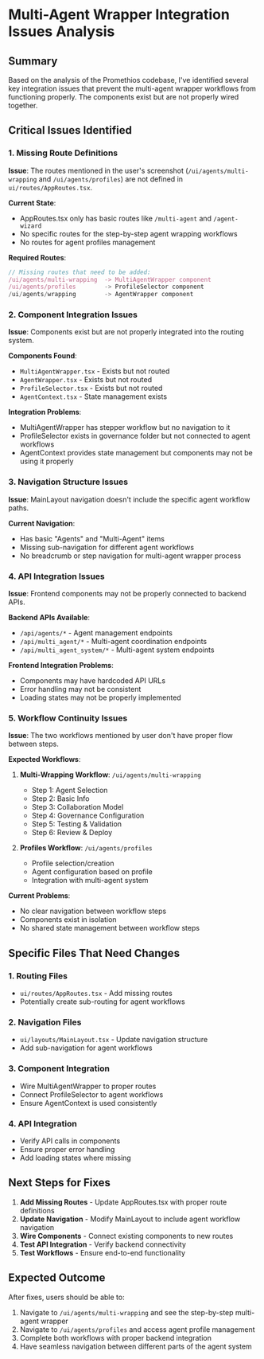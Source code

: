 # Multi-Agent Wrapper Integration Issues Analysis

## Summary
Based on the analysis of the Promethios codebase, I've identified several key integration issues that prevent the multi-agent wrapper workflows from functioning properly. The components exist but are not properly wired together.

## Critical Issues Identified

### 1. Missing Route Definitions
**Issue**: The routes mentioned in the user's screenshot (`/ui/agents/multi-wrapping` and `/ui/agents/profiles`) are not defined in `ui/routes/AppRoutes.tsx`.

**Current State**:
- AppRoutes.tsx only has basic routes like `/multi-agent` and `/agent-wizard`
- No specific routes for the step-by-step agent wrapping workflows
- No routes for agent profiles management

**Required Routes**:
```typescript
// Missing routes that need to be added:
/ui/agents/multi-wrapping  -> MultiAgentWrapper component
/ui/agents/profiles        -> ProfileSelector component  
/ui/agents/wrapping        -> AgentWrapper component
```

### 2. Component Integration Issues
**Issue**: Components exist but are not properly integrated into the routing system.

**Components Found**:
- `MultiAgentWrapper.tsx` - Exists but not routed
- `AgentWrapper.tsx` - Exists but not routed  
- `ProfileSelector.tsx` - Exists but not routed
- `AgentContext.tsx` - State management exists

**Integration Problems**:
- MultiAgentWrapper has stepper workflow but no navigation to it
- ProfileSelector exists in governance folder but not connected to agent workflows
- AgentContext provides state management but components may not be using it properly

### 3. Navigation Structure Issues
**Issue**: MainLayout navigation doesn't include the specific agent workflow paths.

**Current Navigation**:
- Has basic "Agents" and "Multi-Agent" items
- Missing sub-navigation for different agent workflows
- No breadcrumb or step navigation for multi-agent wrapper process

### 4. API Integration Issues
**Issue**: Frontend components may not be properly connected to backend APIs.

**Backend APIs Available**:
- `/api/agents/*` - Agent management endpoints
- `/api/multi_agent/*` - Multi-agent coordination endpoints  
- `/api/multi_agent_system/*` - Multi-agent system endpoints

**Frontend Integration Problems**:
- Components may have hardcoded API URLs
- Error handling may not be consistent
- Loading states may not be properly implemented

### 5. Workflow Continuity Issues
**Issue**: The two workflows mentioned by user don't have proper flow between steps.

**Expected Workflows**:
1. **Multi-Wrapping Workflow**: `/ui/agents/multi-wrapping`
   - Step 1: Agent Selection
   - Step 2: Basic Info  
   - Step 3: Collaboration Model
   - Step 4: Governance Configuration
   - Step 5: Testing & Validation
   - Step 6: Review & Deploy

2. **Profiles Workflow**: `/ui/agents/profiles`
   - Profile selection/creation
   - Agent configuration based on profile
   - Integration with multi-agent system

**Current Problems**:
- No clear navigation between workflow steps
- Components exist in isolation
- No shared state management between workflow steps

## Specific Files That Need Changes

### 1. Routing Files
- `ui/routes/AppRoutes.tsx` - Add missing routes
- Potentially create sub-routing for agent workflows

### 2. Navigation Files  
- `ui/layouts/MainLayout.tsx` - Update navigation structure
- Add sub-navigation for agent workflows

### 3. Component Integration
- Wire MultiAgentWrapper to proper routes
- Connect ProfileSelector to agent workflows
- Ensure AgentContext is used consistently

### 4. API Integration
- Verify API calls in components
- Ensure proper error handling
- Add loading states where missing

## Next Steps for Fixes

1. **Add Missing Routes** - Update AppRoutes.tsx with proper route definitions
2. **Update Navigation** - Modify MainLayout to include agent workflow navigation
3. **Wire Components** - Connect existing components to new routes
4. **Test API Integration** - Verify backend connectivity
5. **Test Workflows** - Ensure end-to-end functionality

## Expected Outcome
After fixes, users should be able to:
1. Navigate to `/ui/agents/multi-wrapping` and see the step-by-step multi-agent wrapper
2. Navigate to `/ui/agents/profiles` and access agent profile management
3. Complete both workflows with proper backend integration
4. Have seamless navigation between different parts of the agent system

